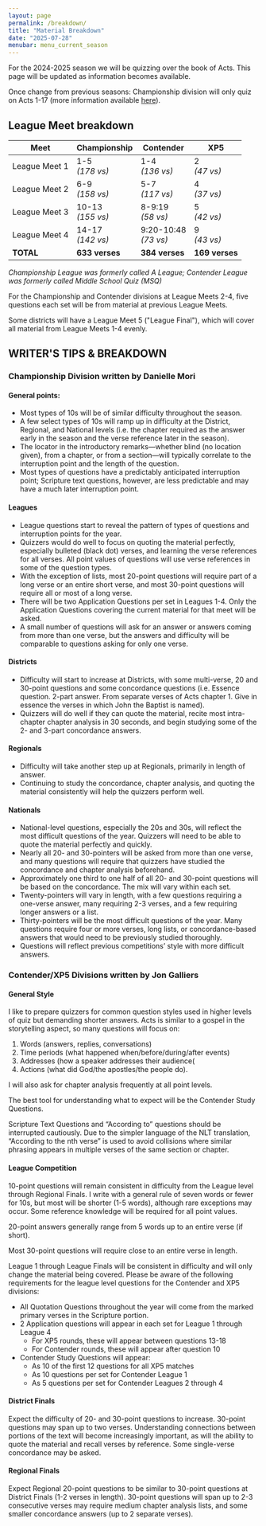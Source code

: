 ```yaml
---
layout: page
permalink: /breakdown/
title: "Material Breakdown"
date: "2025-07-28"
menubar: menu_current_season
---
```


For the 2024-2025 season we will be quizzing over the book of Acts. This page will be updated as information becomes available.

Once change from previous seasons: Championship division will only quiz on Acts 1-17 (more information available [here](https://biblequiz.com/2024/01/changes-for-acts-season)).

## League Meet breakdown

| **Meet**      | **Championship**     | **Contender**            | **XP5**         |
| ------------- | -------------------- | ------------------------ | --------------- |
| League Meet 1 | 1-5<br/>_(178 vs)_   | 1-4<br/>_(136 vs)_       | 2<br/>_(47 vs)_ |
| League Meet 2 | 6-9<br/>_(158 vs)_   | 5-7<br/>_(117 vs)_       | 4<br/>_(37 vs)_ |
| League Meet 3 | 10-13<br/>_(155 vs)_ | 8-9:19<br/>_(58 vs)_     | 5<br/>_(42 vs)_ |
| League Meet 4 | 14-17<br/>_(142 vs)_ | 9:20-10:48<br/>_(73 vs)_ | 9<br/>_(43 vs)_ |
| **TOTAL**     | **633 verses**       | **384 verses**           | **169 verses**  |

_Championship League was formerly called A League; Contender League was formerly called Middle School Quiz (MSQ)_

For the Championship and Contender divisions at League Meets 2-4, five questions each set will be from material at previous League Meets.

Some districts will have a League Meet 5 ("League Final"), which will cover all material from League Meets 1-4 evenly.

## WRITER'S TIPS & BREAKDOWN

### Championship Division written by Danielle Mori

#### General points:

-   Most types of 10s will be of similar difficulty throughout the season.
-   A few select types of 10s will ramp up in difficulty at the District, Regional, and National levels (i.e. the chapter required as the answer early in the season and the verse reference later in the season).
-   The locator in the introductory remarks—whether blind (no location given), from a chapter, or from a section—will typically correlate to the interruption point and the length of the question.
-   Most types of questions have a predictably anticipated interruption point; Scripture text questions, however, are less predictable and may have a much later interruption point.

#### Leagues

-   League questions start to reveal the pattern of types of questions and interruption points for the year.
-   Quizzers would do well to focus on quoting the material perfectly, especially bulleted (black dot) verses, and learning the verse references for all verses. All point values of questions will use verse references in some of the question types.
-   With the exception of lists, most 20-point questions will require part of a long verse or an entire short verse, and most 30-point questions will require all or most of a long verse.
-   There will be two Application Questions per set in Leagues 1-4. Only the Application Questions covering the current material for that meet will be asked.
-   A small number of questions will ask for an answer or answers coming from more than one verse, but the answers and difficulty will be comparable to questions asking for only one verse.

#### Districts

-   Difficulty will start to increase at Districts, with some multi-verse, 20 and 30-point questions and some concordance questions (i.e. Essence question. 2-part answer. From separate verses of Acts chapter 1. Give in essence the verses in which John the Baptist is named).
-   Quizzers will do well if they can quote the material, recite most intra-chapter chapter analysis in 30 seconds, and begin studying some of the 2- and 3-part concordance answers.

#### Regionals

-   Difficulty will take another step up at Regionals, primarily in length of answer.
-   Continuing to study the concordance, chapter analysis, and quoting the material consistently will help the quizzers perform well.

#### Nationals

-   National-level questions, especially the 20s and 30s, will reflect the most difficult questions of the year. Quizzers will need to be able to quote the material perfectly and quickly.
-   Nearly all 20- and 30-pointers will be asked from more than one verse, and many questions will require that quizzers have studied the concordance and chapter analysis beforehand.
-   Approximately one third to one half of all 20- and 30-point questions will be based on the
    concordance. The mix will vary within each set.
-   Twenty-pointers will vary in length, with a few questions requiring a one-verse answer,
    many requiring 2-3 verses, and a few requiring longer answers or a list.
-   Thirty-pointers will be the most difficult questions of the year. Many questions require four
    or more verses, long lists, or concordance-based answers that would need to be
    previously studied thoroughly.
-   Questions will reflect previous competitions’ style with more difficult answers.

<!-- _Additional guidance on Regionals and Nationals questions will be provided in early 2025._ -->

### Contender/XP5 Divisions written by Jon Galliers

#### General Style

I like to prepare quizzers for common question styles used in higher levels of quiz but demanding shorter answers. Acts is similar to a gospel in the storytelling aspect, so many questions will focus on:

1. Words (answers, replies, conversations)
2. Time periods (what happened when/before/during/after events)
3. Addresses (how a speaker addresses their audience(
4. Actions (what did God/the apostles/the people do).

I will also ask for chapter analysis frequently at all point levels.

The best tool for understanding what to expect will be the Contender Study Questions.

Scripture Text Questions and “According to” questions should be interrupted cautiously. Due to the simpler language of the NLT translation, “According to the nth verse” is used to avoid collisions where similar phrasing appears in multiple verses of the same section or chapter.

#### League Competition

10-point questions will remain consistent in difficulty from the League level through Regional Finals. I write with a general rule of seven words or fewer for 10s, but most will be shorter (1-5 words), although rare exceptions may occur. Some reference knowledge will be required for all point values.

20-point answers generally range from 5 words up to an entire verse (if short).

Most 30-point questions will require close to an entire verse in length.

League 1 through League Finals will be consistent in difficulty and will only change the material being covered. Please be aware of the following requirements for the league level questions for the Contender and XP5 divisions:

-   All Quotation Questions throughout the year will come from the marked primary verses in the Scripture portion.
-   2 Application questions will appear in each set for League 1 through League 4
    -   For XP5 rounds, these will appear between questions 13-18
    -   For Contender rounds, these will appear after question 10
-   Contender Study Questions will appear:
    -   As 10 of the first 12 questions for all XP5 matches
    -   As 10 questions per set for Contender League 1
    -   As 5 questions per set for Contender Leagues 2 through 4

#### District Finals

Expect the difficulty of 20- and 30-point questions to increase. 30-point questions may span up to two verses. Understanding connections between portions of the text will become increasingly important, as will the ability to quote the material and recall verses by reference. Some single-verse concordance may be asked.

#### Regional Finals

Expect Regional 20-point questions to be similar to 30-point questions at District Finals (1-2 verses in length). 30-point questions will span up to 2-3 consecutive verses may require medium chapter analysis lists, and some smaller concordance answers (up to 2 separate verses).

